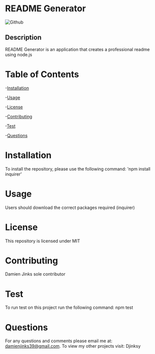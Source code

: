 
# README Generator 

![Github](https://img.shields.io/badge/license-MIT-yellow.svg)
   
## Description
    
 README Generator is an application that creates a professional readme using node.js
    
# Table of Contents
    
-[Installation](#installation)
    
-[Usage](#usage)
    
-[License](#license)
    
-[Contributing](#contributing)
    
-[Test](#test)
    
-[Questions](#questions)
    
    
# Installation
To install the repository, please use the following command:
 'npm install inquirer' 
    
# Usage

Users should download the correct packages required (inquirer) 
    
# License
This repository is licensed under MIT

# Contributing

Damien Jinks sole contributor
    
# Test
To run test on this project run the following command:
npm test
    
# Questions 
  For any questions and comments please email me at: damienjinks39@gmail.com. To view my other projects visit: Djinksy 